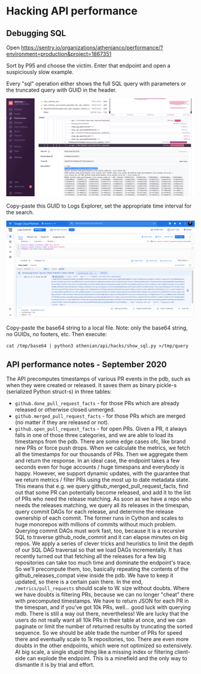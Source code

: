 # Hacking API performance

## Debugging SQL

Open https://sentry.io/organizations/athenianco/performance/?environment=production&project=1867351

Sort by P95 and choose the victim. Enter that endpoint and open a suspiciously slow example.

Every "sql" operation either shows the full SQL query with parameters or the truncated query with GUID in the header.

![Sentry SQL GUID](../docs/sentry_sql.png)

Copy-paste this GUID to Logs Explorer, set the appropriate time interval for the search.

![Logs Explorer](../docs/logs_explorer.png)

Copy-paste the base64 string to a local file. Note: only the base64 string, no GUIDs, no footers, etc.
Then execute:

```
cat /tmp/base64 | python3 athenian/api/hacks/show_sql.py >/tmp/query
```

## API performance notes - September 2020

The API precomputes timestamps of various PR events in the pdb, such as when they were created or released.
It saves them as binary pickle-s (serialized Python struct-s) in three tables:
* `github.done_pull_request_facts` - for those PRs which are already released or otherwise closed unmerged.
* `github.merged_pull_request_facts` - for those PRs which are merged (no matter if they are released or not).
* `github.open_pull_request_facts` - for open PRs.
Given a PR, it always falls in one of those three categories, and we are able to load its timestamps from the pdb.
There are some edge cases ofc, like brand new PRs or force push drops.
When we calculate the metrics, we fetch all the timestamps for our thousands of PRs. Then we aggregate them and return the response.
In an ideal case, the endpoint takes a few seconds even for huge accounts / huge timespans and everybody is happy.
However, we support dynamic updates, with the guarantee that we return metrics / filter PRs using the most up to date metadata state.
This means that e.g. we query github_merged_pull_request_facts, find out that some PR can potentially become released, and add it to the list of PRs who need the release matching. As soon as we have a repo who needs the releases matching, we query all its releases in the timespan, query commit DAGs for each release, and determine the release ownership of each commit. The former runs in Cython and scales to huge monorepos with millions of commits without much problem.
Querying commit DAGs must work fast, too, because it is a recursive SQL to traverse github_node_commit and it can elapse minutes on big repos. We apply a series of clever tricks and heuristics to limit the depth of our SQL DAG traversal so that we load DAGs incrementally.
It has recently turned out that fetching all the releases for a few big repositories can take too much time and dominate the endpoint's trace. So we'll precompute them, too, basically repeating the contents of the github_releases_compat view inside the pdb. We have to keep it updated, so there is a certain pain there.
In the end, `/metrics/pull_requests` should scale to W. size without doubts.
Where we have doubts is filtering PRs, because we can no longer "cheat" there with precomputed timestamps. We have to return JSON for each PR in the timespan, and if you've got 10k PRs, well... good luck with querying mdb. There is still a way out there, nevertheless! We are lucky that the users do not really want all 10k PRs in their table at once, and we can paginate or limit the number of returned results by truncating the sorted sequence. So we should be able trade the number of PRs for speed there and eventually scale to 1k repositories, too.
There are even more doubts in the other endpoints, which were not optimized so extensively. At big scale, a single stupid thing like a missing index or filtering client-side can explode the endpoint. This is a minefield and the only way to dismantle it is by trial and effort.